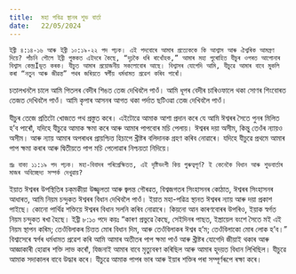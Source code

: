 ```yaml
---
title:  মহা পবিত্ৰ স্থানৰ শুভ বাৰ্তা
date:   22/05/2024
---
```


`ইব্ৰী ৪:১৪-১৬ আৰু ইব্ৰী ১০:১৯-২২ পদ পঢ়ক। এই পদবোৰে আমাৰ প্ৰত্যেককে কি আশ্বাস আৰু ঐশ্বৰিক আমন্ত্ৰণ দিয়ে? পাঁচনি পৌলে ইব্ৰী পুস্তকত এইদৰে কৈছে, “দৃঢ়কৈ ধৰি ৰাখোঁহক,” আমাৰ মহা পুৰোহিত যীচুৰ ওপৰত আপোনাৰ বিশ্বাস কেন্দ্ৰÏভূত কৰক। যীচুত আমাৰ প্ৰয়োজনীয় সকলোবোৰ আছে। বিশ্বাসৰ যোগেদি আমি, যীচুৱে আমাৰ বাবে মুকলি কৰা “নতুন আৰু জীৱন্ত” পথৰ জৰিয়তে স্বৰ্গীয় ধৰ্মধামত প্ৰৱেশ কৰিব পাৰোঁ।`

চতালখনলৈ চালে আমি পিতলৰ বেদীৰ শিঙত তেজ দেখিবলৈ পাওঁ। আমি ধূপৰ বেদীৰ চাৰিওফালে থকা সোণৰ শিংবোৰত তেজত দেখিবলৈ পাওঁ। আমি কৃপাৰ আসনৰ আগত থকা পৰ্দাত ছটিওৱা তেজ দেখিবলৈ পাওঁ।

যীচুৰ তেজে প্ৰতিটো খোজতে পথ প্ৰস্তুত কৰে। এইটোৱে আমাক আশা প্ৰদান কৰে যে আমি ঈশ্বৰৰ সৈতে পুনৰ মিলিত হ’ব পাৰোঁ, যদিহে যীচুৱে আমাক ক্ষমা কৰে আৰু আমাৰ পাপবোৰ মচি পেলায়। ঈশ্বৰৰ দয়া অসীম, কিন্তু তেওঁৰ ন্যায়ও অসীম। আৰু ন্যায় আমাৰ অপৰাধৰ প্ৰায়শ্চিত্ত হিচাপে খ্ৰীষ্টৰ বলিদানক গ্ৰহণ কৰিব নোৱাৰে। যদিহে যীচুৱে প্ৰথমে আমাৰ পাপ ক্ষমা কৰাৰ আৰু দ্বিতীয়তে পাপ মচি পেলোৱাৰ নিশ্চয়তা নিদিয়ে।

`প্ৰঃ বাক্য ১১:১৯ পদ পঢ়ক। মহা-বিবাদৰ পৰিপ্ৰেক্ষিতত, এই দৃষ্টিভংগী কিয় গুৰুত্বপূৰ্ণ? ই কেনেকৈ বিধান আৰু শুভবাৰ্তাৰ মাজৰ অবিচ্ছেদ্য সম্পৰ্ক দেখুৱায়?`

ইয়াত ঈশ্বৰৰ উপস্থিতিৰ চক্‌মকীয়া উজ্জ্বলতা আৰু জ্বলন্ত গৌৰৱত, বিশ্বজগতৰ সিংহাসনৰ কোঠাত, ঈশ্বৰৰ সিংহাসনৰ আধাৰত, আমি নিয়ম চন্দুকত ঈশ্বৰৰ বিধান দেখিবলৈ পাওঁ। ইয়াত মহা-পৱিত্ৰ স্থানত ঈশ্বৰৰ ন্যায় আৰু দয়া প্ৰকাশ পাইছে। কোনো পাৰ্থিৱ শক্তিয়ে ঈশ্বৰৰ বিধান সলনি কৰিব নোৱাৰে। কিয়নো আন কাৰণবোৰৰ উপৰিও, ইয়াক স্বৰ্গত নিয়ম চন্দুকত ৰখা হৈছে। ইব্ৰী ৮:১০ পদে কয়ঃ “কাৰণ প্ৰভুৱে কৈছে, সেইদিনৰ পাছত, ইস্ত্ৰায়েল বংশে সৈতে মই এই নিয়ম স্থাপন কৰিম; তেওঁবিলাকৰ চিত্তত মোৰ বিধান দিম, আৰু তেওঁবিলাকৰ ঈশ্বৰ হ’ম; তেওঁবিলাকো মোৰ লোক হ’ব।” বিশ্বাসেৰে স্বৰ্গৰ ধৰ্মধামত প্ৰৱেশ কৰি আমি আমাৰ অতীতৰ পাপ ক্ষমা পাওঁ আৰু খ্ৰীষ্টৰ যোগেদি জীয়াই থকাৰ আৰু আজ্ঞাকাৰী হোৱাৰ শক্তি লাভ কৰোঁ, যিজনাই আমাৰ বাবে মৃত্যুবৰণ কৰিছিল আৰু আমাৰ হূদয়ত বিধান লিখিছিল। যীচুৱে আমাক সদাকালৰ বাবে উদ্ধাৰ কৰে। যীচুৱে আমাক পাপৰ ভাৰ আৰু ইয়াৰ শক্তিৰ পৰা সম্পূৰ্ণৰূপে ৰক্ষা কৰে।